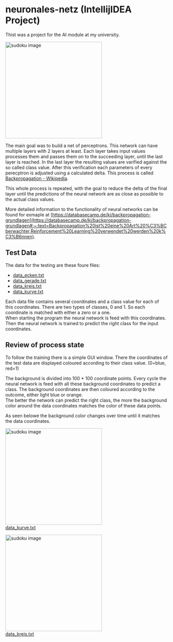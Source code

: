 # neuronales-netz (IntellijIDEA Project)
Thist was a project for the AI module at my university.   

<img src="https://github.com/KaMuench/neuronales-netz/assets/104307796/2f240245-d6a0-4662-a31d-d70fc6678931" alt="sudoku image" width="300"> 

The main goal was to build a net of perceptrons. This network can have multiple layers with 2 layers at least. Each layer takes input values processes them and passes them on to the succeeding layer, until the last layer is reached. In the last layer the 
resulting values are varified against the so called class value. After this verification each parameters of every perecptron is adjusted using a calculated delta. This process is called [Backpropagation - Wikipedia](https://de.wikipedia.org/wiki/Backpropagation).  

This whole process is repeated, with the goal to reduce the delta of the final layer until the predictions of the neural network are as close as possible to the actual class values.

More detailed information to the functionality of neural networks can be found for exmaple at [https://databasecamp.de/ki/backpropagation-grundlagen](https://databasecamp.de/ki/backpropagation-grundlagen#:~:text=Backpropagation%20ist%20eine%20Art%20%C3%BCberwachter,Reinforcement%20Learning%20verwendet%20werden%20k%C3%B6nnen).


## Test Data
The data for the testing are these foure files:
- [data_ecken.txt](https://github.com/KaMuench/neuronales-netz/blob/master/src/main/resources/data_ecken.txt)
- [data_gerade.txt](https://github.com/KaMuench/neuronales-netz/blob/master/src/main/resources/data_gerade.txt)
- [data_kreis.txt](https://github.com/KaMuench/neuronales-netz/blob/master/src/main/resources/data_kreis.txt)
- [data_kurve.txt](https://github.com/KaMuench/neuronales-netz/blob/master/src/main/resources/data_kurve.txt)

Each data file contains several coordinates and a class value for each of this coordinates. There are two types of classes, 0 and 1. So each coordinate is matched with either a zero or a one.  
When starting the program the neural network is feed with this coordinates. Then the neural network is trained to predict the right class for the input coordinates. 

## Review of process state
To follow the training there is a simple GUI window. There the coordinates of the test data are displayed coloured according to their class value. (0=blue, red=1)

The background is divided into 100 * 100 coordinate points. Every cycle the neural network is feed with all these background coordinates to predict a class. The background coordinates are then coloured according to the outcome, either light blue or orange.  
The better the network can predict the right class, the more the background color around the data coordinates matches the color of these data points.  

As seen belowe the background color changes over time until it matches the data coordinates.  

<img src="https://github.com/KaMuench/neuronales-netz/assets/104307796/444d7e47-60f9-4169-9bb8-0d830206f029" alt="sudoku image" width="300"></img>   
[data_kurve.txt](https://github.com/KaMuench/neuronales-netz/blob/master/src/main/resources/data_kurve.txt)  

<img src="https://github.com/KaMuench/neuronales-netz/assets/104307796/2f240245-d6a0-4662-a31d-d70fc6678931" alt="sudoku image" width="300"/></img>    
[data_kreis.txt](https://github.com/KaMuench/neuronales-netz/blob/master/src/main/resources/data_kreis.txt)





